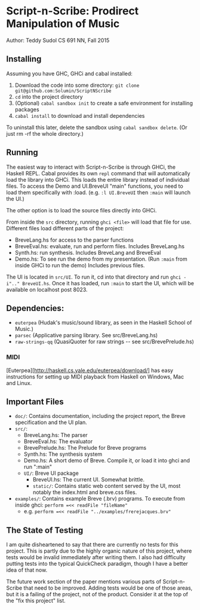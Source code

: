 # Script-n-Scribe: Prodirect Manipulation of Music

Author: Teddy Sudol
CS 691 NN, Fall 2015

## Installing

Assuming you have GHC, GHCi and cabal installed:

1. Download the code into some directory: `git clone git@github.com:Solumin/ScriptNScribe`
2. `cd` into the project directory
3. (Optional) `cabal sandbox init` to create a safe environment for installing
   packages
4. `cabal install` to download and install dependencies

To uninstall this later, delete the sandbox using `cabal sandbox delete`. (Or
just rm -rf the whole directory.)

## Running

The easiest way to interact with Script-n-Scribe is through GHCi, the Haskell
REPL. Cabal provides its own `repl` command that will automatically load the
library into GHCi. This loads the entire library instead of individual files. To
access the Demo and UI.BreveUI "main" functions, you need to load them
specifically with :load. (e.g. `:l UI.BreveUI` then `:main` will launch the UI.)

The other option is to load the source files directly into GHCi.

From inside the `src` directory, running `ghci <file>` will load that file for
use. Different files load different parts of the project:

- BreveLang.hs for access to the parser functions
- BreveEval.hs: evaluate, run and perform files. Includes BreveLang.hs
- Synth.hs: run synthesis. Includes BreveLang and BreveEval
- Demo.hs: To see run the demo from my presentation. (Run `:main` from inside
  GHCi to run the demo) Includes previous files.

The UI is located in `src/UI`. To run it, cd into that directory and run `ghci
-i".." BreveUI.hs`. Once it has loaded, run `:main` to start the UI, which will
be available on localhost post 8023.

## Dependencies:

- `euterpea` (Hudak's music/sound library, as seen in the Haskell School of
  Music.)
- `parsec` (Applicative parsing library. See src/BreveLang.hs)
- `raw-strings-qq` (QuasiQuoter for raw strings -- see src/BrevePrelude.hs)

### MIDI

[Euterpea][http://haskell.cs.yale.edu/euterpea/download/] has easy instructions
for setting up MIDI playback from Haskell on Windows, Mac and Linux.

## Important Files

- `doc/`: Contains documentation, including the project report, the Breve
  specification and the UI plan.
- `src/`:
  - BreveLang.hs: The parser
  - BreveEval.hs: The evaluator
  - BrevePrelude.hs: The Prelude for Breve programs
  - Synth.hs: The synthesis system
  - Demo.hs: A short demo of Breve. Compile it, or load it into ghci and run
    ":main"
  - `UI/`: Breve UI package
    - BreveUI.hs: The current UI. Somewhat brittle.
    - `static/`: Contains static web content served by the UI, most notably the
      index.html and breve.css files.
- `examples/`: Contains example Breve (.brv) programs. To execute from inside
  ghci: `perform =<< readFile "fileName"`
    - e.g. `perform =<< readFile "../examples/frerejacques.brv"`

## The State of Testing

I am quite disheartened to say that there are currently no tests for this
project. This is partly due to the highly organic nature of this project, where
tests would be invalid immediately after writing them. I also had difficulty
putting tests into the typical QuickCheck paradigm, though I have a better idea
of that now.

The future work section of the paper mentions various parts of Script-n-Scribe
that need to be improved. Adding tests would be one of those areas, but it is a
failing of the project, not of the product. Consider it at the top of the "fix
this project" list.
